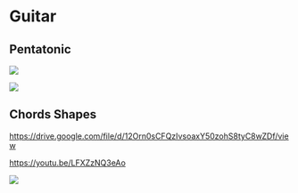 # Guitar
## Pentatonic
![](https://user-images.githubusercontent.com/65428925/122922429-fd3a8700-d339-11eb-9a9a-f02fa16909af.png)

![](https://user-images.githubusercontent.com/65428925/122922438-ff044a80-d339-11eb-9a34-cedec6417539.png)

## Chords Shapes
https://drive.google.com/file/d/12Orn0sCFQzIvsoaxY50zohS8tyC8wZDf/view

https://youtu.be/LFXZzNQ3eAo

![](https://user-images.githubusercontent.com/65428925/124181499-f1fb0000-da8b-11eb-8529-88e632a7d0ea.png)




